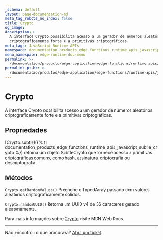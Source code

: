 ```yaml
---
_schema: default
layout: page-documentation-md
meta_tag_robots_no_index: false
title: Crypto
og_image:
description: >-
  A interface Crypto possibilita acesso a um gerador de números aleatórios
  criptograficamente forte e a primitivas criptográficas.
meta_tags: JavaScript Runtime APIs
namespace: documentation_products_edge_functions_runtime_apis_javascript_crypto
menu_namespace: edge-runtime-doc-menu
permalink: >-
  /documentation/products/edge-application/edge-functions/runtime-apis/javascript/crypto/
permalink_pt-br: >-
  /documentacao/produtos/edge-application/edge-functions/runtime-apis/javascript/crypto/
---
```

# Crypto

A interface [Crypto](https://developer.mozilla.org/en-US/docs/Web/API/Crypto)&nbsp;possibilita acesso a um gerador de números aleatórios criptograficamente forte e a primitivas criptográficas.

## Propriedades

[Crypto.subtle]({% tl documentation_products_edge_functions_runtime_apis_javascript_subtle_crypto %}) retorna um objeto SubtleCrypto que fornece acesso a primitivas criptográficas comuns, como hash, assinatura, criptografia ou descriptografia.

## Métodos

`Crypto.getRandomValues()` Preenche o TypedArray passado com valores aleatórios criptograficamente sólidos.

`Crypto.randomUUID()` Retorna um UUID v4 de 36 caracteres gerado aleatoriamente.

Para mais informações sobre [Crypto](https://developer.mozilla.org/en-US/docs/Web/API/Crypto) visite MDN Web Docs.

---

Não encontrou o que procurava? [Abra um ticket](https://tickets.azion.com/pt-BR/support/login/).
